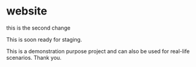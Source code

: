 website
=======
this is the second change

This is soon ready for staging.

This is a demonstration purpose project and can also be used for real-life scenarios. 
Thank you.
